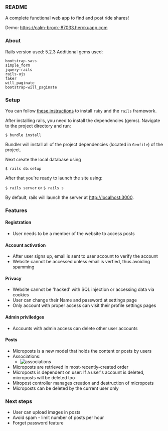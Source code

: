 ### README

A complete functional web app to find and post ride shares!

Demo: https://calm-brook-87033.herokuapp.com

### About

Rails version used: 5.2.3
Additional gems used:
```
bootstrap-sass
simple_form
jquery-rails
rails-ujs
faker
will_paginate
bootstrap-will_paginate
```

### Setup

You can follow [these instructions](https://www.tutorialspoint.com/ruby-on-rails/rails-installation.htm) to install `ruby` and the `rails` framework.

After installing rails, you need to install the dependencies (gems). Navigate to the project directory and run:

`$ bundle install`

Bundler will install all of the project dependencies (located in `Gemfile`) of the project.

Next create the local database using

`$ rails db:setup`

After that you're ready to launch the site using:

`$ rails server` or `$ rails s `

By default, rails will launch the server at [http://localhost:3000](http://localhost:3000).

### Features

#### Registration
 - User needs to be a member of the website to access posts
 
#### Account activation
 - After user signs up, email is sent to user account to verify the account
 - Website cannot be accessed unless email is verfied, thus avoiding spamming

#### Privacy
 - Website cannot be 'hacked' with SQL injection or accessing data via cookies
 - User can change their Name and password at settings page
 - Only account with proper access can visit their profile settings pages

#### Admin priviledges
 - Accounts with admin access can delete other user accounts
 
#### Posts

 - Microposts is a new model that holds the content or posts by users
 - Associations: 
    - ![associations](https://i.imgur.com/cR9I8jt.jpg)
 - Microposts are retrieved in most-recently-created order
 - Microposts is dependent on user: If a user's account is deleted, microposts will be deleted too
 - Miropost controller manages creation and destruction of microposts
 - Microposts can be deleted by the current user only
 
 ### Next steps
  - User can upload images in posts
  - Avoid spam - limit number of posts per hour
  - Forget password feature
  

